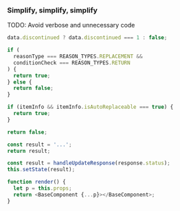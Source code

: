<!-- textlint-disable -->

### Simplify, simplify, simplify

<!-- textlint-enable -->

TODO: Avoid verbose and unnecessary code

<!-- test-skip -->

```js
data.discontinued ? data.discontinued === 1 : false;
```

<!-- test-skip -->

```js
if (
  reasonType === REASON_TYPES.REPLACEMENT &&
  conditionCheck === REASON_TYPES.RETURN
) {
  return true;
} else {
  return false;
}
```

<!-- test-skip -->

```js
if (itemInfo && itemInfo.isAutoReplaceable === true) {
  return true;
}

return false;
```

<!-- test-skip -->

```js
const result = '...';
return result;
```

<!-- test-skip -->

```js
const result = handleUpdateResponse(response.status);
this.setState(result);
```

<!-- test-skip -->

```js
function render() {
  let p = this.props;
  return <BaseComponent {...p}></BaseComponent>;
}
```

